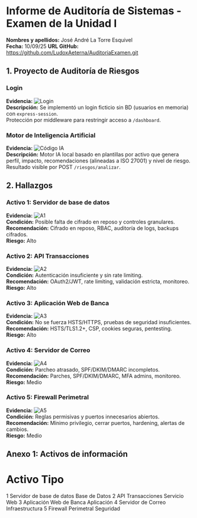 # Informe de Auditoría de Sistemas - Examen de la Unidad I

**Nombres y apellidos:**  José André La Torre Esquivel  
**Fecha:**  10/09/25
**URL GitHub:** https://github.com/LudoxAeterna/AuditoriaExamen.git

## 1. Proyecto de Auditoría de Riesgos

### Login
**Evidencia:** ![Login](./imgs/Login.PNG)  
**Descripción:** Se implementó un login ficticio sin BD (usuarios en memoria) con `express-session`.  
Protección por middleware para restringir acceso a `/dashboard`.

### Motor de Inteligencia Artificial
**Evidencia:** ![Código IA](./imgs/IA.PNG)  
**Descripción:** Motor IA local basado en plantillas por activo que genera perfil, impacto, recomendaciones 
(alineadas a ISO 27001) y nivel de riesgo. Resultado visible por POST `/riesgos/analizar`.

## 2. Hallazgos

### Activo 1: Servidor de base de datos
**Evidencia:** ![A1](./imgs/Act1.PNG)  
**Condición:** Posible falta de cifrado en reposo y controles granulares.  
**Recomendación:** Cifrado en reposo, RBAC, auditoría de logs, backups cifrados.  
**Riesgo:** Alto

### Activo 2: API Transacciones
**Evidencia:** ![A2](./imgs/Act2.PNG)  
**Condición:** Autenticación insuficiente y sin rate limiting.  
**Recomendación:** OAuth2/JWT, rate limiting, validación estricta, monitoreo.  
**Riesgo:** Alto

### Activo 3: Aplicación Web de Banca
**Evidencia:** ![A3](./imgs/Act3.PNG)  
**Condición:** No se fuerza HSTS/HTTPS, pruebas de seguridad insuficientes.  
**Recomendación:** HSTS/TLS1.2+, CSP, cookies seguras, pentesting.  
**Riesgo:** Alto

### Activo 4: Servidor de Correo
**Evidencia:** ![A4](./imgs/Act4.PNG)  
**Condición:** Parcheo atrasado, SPF/DKIM/DMARC incompletos.  
**Recomendación:** Parches, SPF/DKIM/DMARC, MFA admins, monitoreo.  
**Riesgo:** Medio

### Activo 5: Firewall Perimetral
**Evidencia:** ![A5](./imgs/Act5.PNG)  
**Condición:** Reglas permisivas y puertos innecesarios abiertos.  
**Recomendación:** Mínimo privilegio, cerrar puertos, hardening, alertas de cambios.  
**Riesgo:** Medio

## Anexo 1: Activos de información
# Activo Tipo
1 Servidor de base de datos Base de Datos
2 API Transacciones Servicio Web
3 Aplicación Web de Banca Aplicación
4 Servidor de Correo Infraestructura
5 Firewall Perimetral Seguridad